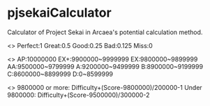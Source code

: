 # pjsekaiCalculator
Calculator of Project Sekai in Arcaea's potential calculation method.

<<Calculation>>
Perfect:1
Great:0.5
Good:0.25
Bad:0.125
Miss:0

<<Grade>>
AP:10000000
EX+:9900000~9999999
EX:9800000~9899999
AA:9500000~9799999
A:9200000~9499999
B:8900000~9199999
C:8600000~8899999
D:0~8599999

<<Potential Calculation>>
9800000 or more: Difficulty+(Score-9800000)/200000-1
Under 9800000: Difficulty+(Score-9500000)/300000-2
